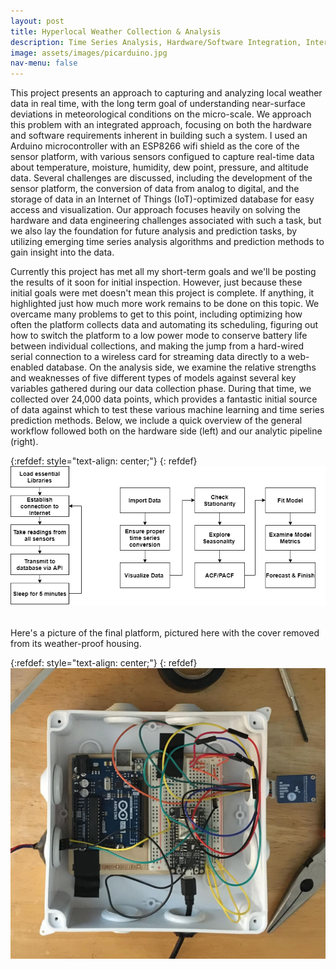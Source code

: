 ```yaml
---
layout: post
title: Hyperlocal Weather Collection & Analysis 
description: Time Series Analysis, Hardware/Software Integration, Internet of Things 
image: assets/images/picarduino.jpg
nav-menu: false
---
```


This project presents an approach to capturing and analyzing local weather data in real time, with the long term goal of understanding near-surface deviations in meteorological conditions on the micro-scale. We approach this problem with an integrated approach, focusing on both the hardware and software requirements inherent in building such a system. I used an Arduino microcontroller with an ESP8266 wifi shield as the core of the sensor platform, with various sensors configued to capture real-time data about temperature, moisture, humidity, dew point, pressure, and altitude data. Several challenges are discussed, including the development of the sensor platform, the conversion of data from analog to digital, and the storage of data in an Internet of Things (IoT)-optimized database for easy access and visualization. Our approach focuses heavily on solving the hardware and data engineering challenges associated with such a task, but we also lay the foundation for future analysis and prediction tasks, by utilizing emerging time series analysis algorithms and prediction methods to gain insight into the data.

Currently this project has met all my short-term goals and we'll be posting the results of it soon for initial inspection. However, just because these initial goals were met doesn't mean this project is complete. If anything, it highlighted just how much more work remains to be done on this topic. We overcame many problems to get to this point, including optimizing how often the platform collects data and automating its scheduling, figuring out how to switch the platform to a low power mode to conserve battery life between individual collections, and making the jump from a hard-wired serial connection to a wireless card for streaming data directly to a web-enabled database. On the analysis side, we examine the relative strengths and weaknesses of five different types of models against several key variables gathered during our data collection phase. During that time, we collected over 24,000 data points, which provides a fantastic initial source of data against which to test these various machine learning and time series prediction methods. Below, we include a quick overview of the general workflow followed both on the hardware side (left) and our analytic pipeline (right). 

{:refdef: style="text-align: center;"}
{: refdef}
![image1](/assets/images/Workflows.png)

<br> 
Here's a picture of the final platform, pictured here with the cover removed from its weather-proof housing.

{:refdef: style="text-align: center;"}
{: refdef}
![image1](/assets/images/NoLid.jpg)
